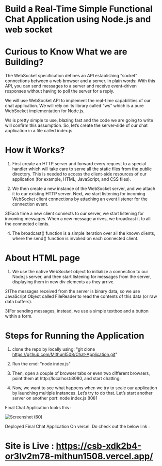 # Build a Real-Time Simple Functional Chat Application using Node.js and web socket 

# Curious to Know What we are Building?
The WebSocket specification defines an API establishing “socket” connections between a web browser and a server. 
In plain words: With this API, you can send messages to a server and receive event-driven responses without having to poll the server for a reply.

We will use WebSocket API to implement the real-time capabilities of our chat application. We will rely on its library called "ws" which is a pure WebSocket implementation for Node.js.

Ws is pretty simple to use, blazing fast and the code we are going to write will confirm this assumption. So, let’s create the server-side of our chat application in a file called index.js

# How it Works?

1) First create an HTTP server and forward every request to a special handler which will take care to serve all the static files from the public directory. This is needed to access the client-side resources of our application (for example, HTML, JavaScript, and CSS files).

2) We then create a new instance of the WebSocket server, and we attach it to our existing HTTP server. Next, we start listening for incoming WebSocket client connections by attaching an event listener for the connection event.

3)Each time a new client connects to our server, we start listening for incoming messages. When a new message arrives, we broadcast it to all the connected clients.

4) The broadcast() function is a simple iteration over all the known clients, where the send() function is invoked on each connected client. 

# About HTML page 

1) We use the native WebSocket object to initialize a connection to our Node.js server, and then start listening for messages from the server, displaying them in new div elements as they arrive.

2)The messages received from the server is binary data, so we use JavaScript Object called FileReader to read the contents of this data (or raw data buffers).

3)For sending messages, instead, we use a simple textbox and a button within a form.

# Steps for Running the Application 

  1) clone the repo by locally using: "git clone https://github.com/Mithun1508/Chat-Application.git"
  
  2)  Run the cmd: "node index.js"
  
  3)  Then, open a couple of browser tabs or even two different browsers, point them at http://localhost:8080, and start chatting:
  
  4) Now, we want to see what happens when we try to scale our application by launching multiple instances. Let’s try to do that. Let’s start another server on another port:  node index.js 8081
  
  Final Chat Application looks this :
  
 ![Screenshot (60)](https://user-images.githubusercontent.com/93249038/213846882-0f0d8705-83a5-4668-a1f4-d84c174f4a2e.png)
 
 Deployed Final Chat Application On vercel. Do check out the below link :
 
# Site is Live : https://csb-xdk2b4-or3lv2m78-mithun1508.vercel.app/

